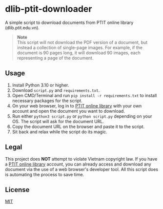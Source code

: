 # dlib-ptit-downloader

A simple script to download documents from PTIT online library (dlib.ptit.edu.vn).

> **Note**  
> This script will not download the PDF version of a document, but instead a collection of single-page images. For
> example, if the document is 90 pages long, it will download 90 images, each representing a page of the document.

## Usage

1. Install Python 3.10 or higher.
2. Download `script.py` and `requirements.txt`.
3. Open CMD/Terminal and run ```pip install -r requirements.txt``` to install necessary packages for the script.
4. On your web browser, log in to [PTIT online library](http://dlib.ptit.edu.vn) with your own account and open the document you want to download.
5. Run either ```python3 script.py``` or ```python script.py``` depending on your OS. The script will ask for the document URL.
6. Copy the document URL on the browser and paste it to the script.
7. Sit back and relax while the script do its magic.

## Legal

This project does **NOT** attempt to violate Vietnam copyright law. If you have
a [PTIT online library](http://dlib.ptit.edu.vn) account, you can already access and download any document via the use of a web browser's developer tool. All this script does is automating the process to save time.

## License

[MIT](LICENSE)


